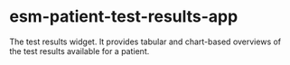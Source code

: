 # esm-patient-test-results-app

The test results widget. It provides tabular and chart-based overviews of the test results available for a patient. 

